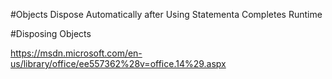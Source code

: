 ﻿#Objects Dispose Automatically after Using Statementa Completes Runtime


#Disposing Objects

https://msdn.microsoft.com/en-us/library/office/ee557362%28v=office.14%29.aspx

